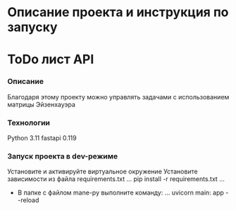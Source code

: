 # Описание проекта и инструкция по запуску

# ToDo лист АРІ
### Oписание
Благодаря этому проекту можно управлять задачами с использованием матрицы Эйзенхауэра
### Технологии
Python 3.11
fastapi 0.119
### Запуск проекта в dev-режиме
  Установите и активируйте виртуальное окружение
	Установите зависимости из файла requirements.txt
...
pip install -r requirements.txt
...
- В папке с файлом mane-ру выполните команду:
...
uvicorn main: app --reload